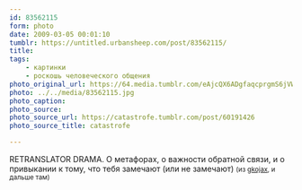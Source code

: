 ```yaml
---
id: 83562115
form: photo
date: 2009-03-05 00:01:10
tumblr: https://untitled.urbansheep.com/post/83562115/
title:
tags:
    - картинки
    - роскошь человеческого общения
photo_original_url: https://64.media.tumblr.com/eAjcQX6ADgfaqcprgmS6jVWZo1_500.jpg
photo: ../../media/83562115.jpg
photo_caption:
photo_source:
photo_source_url: https://catastrofe.tumblr.com/post/60191426
photo_source_title: catastrofe

---
```


<p>RETRANSLATOR DRAMA. О метафорах, о важности обратной связи, и о привыкании к тому, что тебя замечают (или не замечают) <small>(из <a href="http://gkojax.tumblr.com/post/83117662">gkojax</a>, и дальше там)</small></p>
